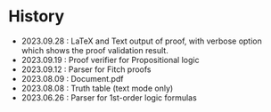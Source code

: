 # History

* 2023.09.28 : LaTeX and Text output of proof, with verbose option  
  which shows the proof validation result.
* 2023.09.19 : Proof verifier for Propositional logic
* 2023.09.12 : Parser for Fitch proofs
* 2023.08.09 : Document.pdf
* 2023.08.08 : Truth table (text mode only)
* 2023.06.26 : Parser for 1st-order logic formulas